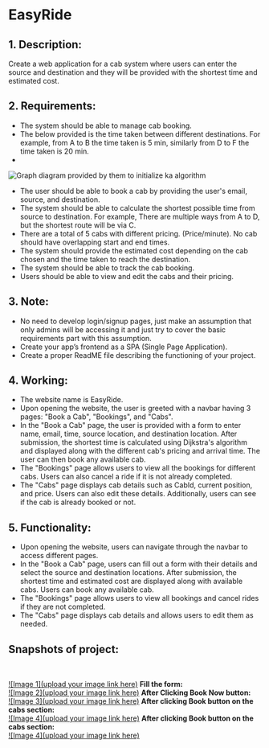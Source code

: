 # EasyRide

## **1. Description:**
Create a web application for a cab system where users can enter the source and destination and they will be provided with the shortest time and estimated cost.

## **2. Requirements:**
- The system should be able to manage cab booking.
- The below provided is the time taken between different destinations. For example, from A to B the time taken is 5 min, similarly from D to F the time taken is 20 min.
- <br> 
![Graph diagram provided by them to initialize ka algorithm](https://user-images.githubusercontent.com/70821575/229360940-e0b12ac8-f445-4529-8f53-10d9112bdc59.png)
- The user should be able to book a cab by providing the user's email, source, and destination.
- The system should be able to calculate the shortest possible time from source to destination. For example, There are multiple ways from A to D, but the shortest route will be via C.
- There are a total of 5 cabs with different pricing. (Price/minute). No cab should have overlapping start and end times.
- The system should provide the estimated cost depending on the cab chosen and the time taken to reach the destination.
- The system should be able to track the cab booking.
- Users should be able to view and edit the cabs and their pricing.

## **3. Note:**
- No need to develop login/signup pages, just make an assumption that only admins will be accessing it and just try to cover the basic requirements part with this assumption.
- Create your app’s frontend as a SPA (Single Page Application).
- Create a proper ReadME file describing the functioning of your project.

## **4. Working:** 
- The website name is EasyRide.
- Upon opening the website, the user is greeted with a navbar having 3 pages: "Book a Cab", "Bookings", and "Cabs".
- In the "Book a Cab" page, the user is provided with a form to enter name, email, time, source location, and destination location. After submission, the shortest time is calculated using Dijkstra's algorithm and displayed along with the different cab's pricing and arrival time. The user can then book any available cab.
- The "Bookings" page allows users to view all the bookings for different cabs. Users can also cancel a ride if it is not already completed.
- The "Cabs" page displays cab details such as CabId, current position, and price. Users can also edit these details. Additionally, users can see if the cab is already booked or not.

## **5. Functionality:**
- Upon opening the website, users can navigate through the navbar to access different pages.
- In the "Book a Cab" page, users can fill out a form with their details and select the source and destination locations. After submission, the shortest time and estimated cost are displayed along with available cabs. Users can book any available cab.
- The "Bookings" page allows users to view all bookings and cancel rides if they are not completed.
- The "Cabs" page displays cab details and allows users to edit them as needed.

## **Snapshots of project:**
<br>

[![Image 1](upload your image link here)](https://imgur.com/a/OY0gH8B)
**Fill the form:**<br>
[![Image 2](upload your image link here)](https://imgur.com/ba56X2t)
**After Clicking Book Now button:**<br>
[![Image 3](upload your image link here)](https://imgur.com/a/TQCXroA)
**After clicking Book button on the cabs section:**<br>
[![Image 4](upload your image link here)](https://imgur.com/a/2JhZ0Kh)
**After clicking Book button on the cabs section:**<br>
[![Image 4](upload your image link here)](https://imgur.com/a/qj4XZsy)

